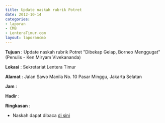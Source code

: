 ```yaml
---
title: Update naskah rubrik Potret
date: 2012-10-14
categories:
- laporan
- CMB
- LenteraTimur.com
layout: laporancmb
---
```


**Tujuan** : Update naskah rubrik Potret "Dibekap Gelap, Borneo Menggugat" (Penulis - Ken Miryam Vivekananda)

**Lokasi** : Sekretariat Lentera Timur 

**Alamat** : Jalan Sawo Manila No. 10 Pasar Minggu, Jakarta Selatan

**Jam** : 

**Hadir** :  


**Ringkasan** : 
* Naskah dapat dibaca [di sini](http://www.lenteratimur.com/2012/10/dibekap-gelap-borneo-menggugat/)
